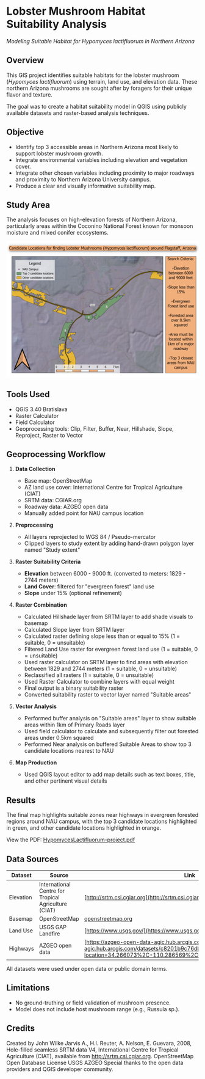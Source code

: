 # Lobster Mushroom Habitat Suitability Analysis  
*Modeling Suitable Habitat for Hypomyces lactifluorum in Northern Arizona*

## Overview
This GIS project identifies suitable habitats for the lobster mushroom (*Hypomyces lactifluorum*) using terrain, land use, and elevation data. These northern Arizona mushrooms are sought after by foragers for their unique flavor and texture.

The goal was to create a habitat suitability model in QGIS using publicly available datasets and raster-based analysis techniques.

## Objective
- Identify top 3 accessible areas in Northern Arizona most likely to support lobster mushroom growth.
- Integrate environmental variables including elevation and vegetation cover.
- Integrate other chosen variables including proximity to major roadways and proximity to Northern Arizona University campus.
- Produce a clear and visually informative suitability map.

## Study Area
The analysis focuses on high-elevation forests of Northern Arizona, particularly areas within the Coconino National Forest known for monsoon moisture and mixed conifer ecosystems.

![Map Preview](HypomycesLactifluorum-project.png)

## Tools Used
- QGIS 3.40 Bratislava
- Raster Calculator
- Field Calculator
- Geoprocessing tools: Clip, Filter, Buffer, Near, Hillshade, Slope, Reproject, Raster to Vector

## Geoprocessing Workflow

1. **Data Collection**
   - Base map: OpenStreetMap
   - AZ land use cover: International Centre for Tropical Agriculture (CIAT)
   - SRTM data: CGIAR.org
   - Roadway data: AZGEO open data
   - Manually added point for NAU campus location

2. **Preprocessing**
   - All layers reprojected to WGS 84 / Pseudo-mercator
   - Clipped layers to study extent by adding hand-drawn polygon layer named "Study extent"

3. **Raster Suitability Criteria**
   - **Elevation** between 6000 - 9000 ft. (converted to meters: 1829 - 2744 meters)
   - **Land Cover**: filtered for "evergreen forest" land use
   - **Slope** under 15% (optional refinement)

4. **Raster Combination**
   - Calculated Hillshade layer from SRTM layer to add shade visuals to basemap
   - Calculated Slope layer from SRTM layer
   - Calculated raster defining slope less than or equal to 15% (1 = suitable, 0 = unsuitable)
   - Filtered Land Use raster for evergreen forest land use (1 = suitable, 0 = unsuitable)
   - Used raster calculator on SRTM layer to find areas with elevation between 1829 and 2744 meters (1 = suitable, 0 = unsuitable)
   - Reclassified all rasters (1 = suitable, 0 = unsuitable)
   - Used Raster Calculator to combine layers with equal weight
   - Final output is a binary suitability raster
   - Converted suitability raster to vector layer named "Suitable areas"
  
5. **Vector Analysis**
   - Performed buffer analysis on "Suitable areas" layer to show suitable areas within 1km of Primary Roads layer
   - Used field calculator to calculate and subsequently filter out forested areas under 0.5km squared
   - Performed Near analysis on buffered Suitable Areas to show top 3 candidate locations nearest to NAU

6. **Map Production**
   - Used QGIS layout editor to add map details such as text boxes, title, and other pertinent visual details

## Results
The final map highlights suitable zones near highways in evergreen forested regions around NAU campus, with the top 3 candidate locations highlighted in green, and other candidate locations highlighted in orange.

View the PDF: [HypomycesLactifluorum-project.pdf](HypomycesLactifluorum-project.pdf)

## Data Sources

| Dataset | Source | Link |
|--------|--------|------|
| Elevation | International Centre for Tropical Agriculture (CIAT) | [http://srtm.csi.cgiar.org](http://srtm.csi.cgiar.org/) |
| Basemap | OpenStreetMap | [openstreetmap.org](openstreetmap.org/) |
| Land Use | USGS GAP Landfire | [https://www.usgs.gov/](https://www.usgs.gov/) |
| Highways | AZGEO open data | [https://azgeo-open-data-agic.hub.arcgis.com/](https://azgeo-open-data-agic.hub.arcgis.com/datasets/c8201b9c76db43c89af8d5ead4d35e14_2/explore?location=34.266073%2C-110.286569%2C6.61) |

All datasets were used under open data or public domain terms.

## Limitations
- No ground-truthing or field validation of mushroom presence.
- Model does not include host mushroom range (e.g., Russula sp.).

## Credits
Created by John Wilke
Jarvis A., H.I. Reuter, A.  Nelson, E. Guevara, 2008, Hole-filled  seamless SRTM data V4, International  Centre for Tropical  Agriculture (CIAT), available  from http://srtm.csi.cgiar.org.
OpenStreetMap Open Database License
USGS
AZGEO
Special thanks to the open data providers and QGIS developer community.
